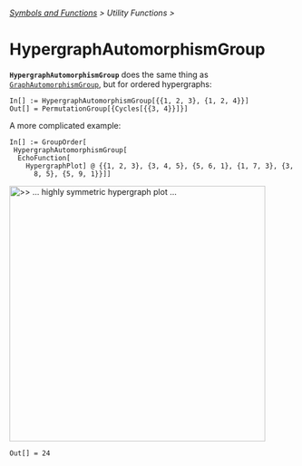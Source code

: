 ###### [Symbols and Functions](/README.md#symbols-and-functions) > Utility Functions >

# HypergraphAutomorphismGroup

**`HypergraphAutomorphismGroup`** does the same thing
as [`GraphAutomorphismGroup`](https://reference.wolfram.com/language/ref/GraphAutomorphismGroup.html), but for ordered
hypergraphs:

```wl
In[] := HypergraphAutomorphismGroup[{{1, 2, 3}, {1, 2, 4}}]
Out[] = PermutationGroup[{Cycles[{{3, 4}}]}]
```

A more complicated example:

```wl
In[] := GroupOrder[
 HypergraphAutomorphismGroup[
  EchoFunction[
    HypergraphPlot] @ {{1, 2, 3}, {3, 4, 5}, {5, 6, 1}, {1, 7, 3}, {3,
      8, 5}, {5, 9, 1}}]]
```

<img src="/Documentation/Images/SymmetricHypergraphPlot.png"
     width="451"
     alt=">> ... highly symmetric hypergraph plot ...">

```wl
Out[] = 24
```
